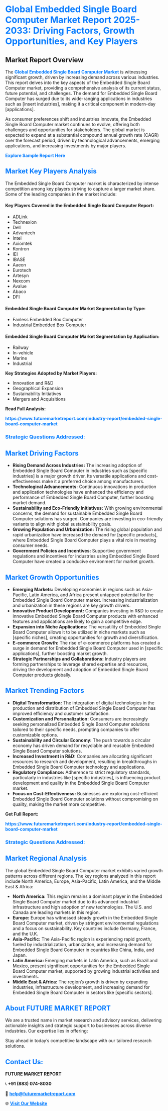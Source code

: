 <h1 style="color: #007BFF;">Global Embedded Single Board Computer Market Report 2025-2033: Driving Factors, Growth Opportunities, and Key Players</h1>

<section id="overview">
<h2>Market Report Overview</h2>
<p>The <a href="https://www.futuremarketreport.com/industry-report/embedded-single-board-computer-market" style="color: #007BFF; text-decoration: none;"><strong>Global Embedded Single Board Computer Market</strong></a> is witnessing significant growth, driven by increasing demand across various industries. This report delves into the key aspects of the Embedded Single Board Computer market, providing a comprehensive analysis of its current status, future potential, and challenges. The demand for Embedded Single Board Computer has surged due to its wide-ranging applications in industries such as [insert industries], making it a critical component in modern-day [applications].</p>
<p>As consumer preferences shift and industries innovate, the Embedded Single Board Computer market continues to evolve, offering both challenges and opportunities for stakeholders. The global market is expected to expand at a substantial compound annual growth rate (CAGR) over the forecast period, driven by technological advancements, emerging applications, and increasing investments by major players.</p>
</section>

<section id="overview">
<p><a href="https://www.futuremarketreport.com/request-sample/reportId=82024" style="color: #007BFF; text-decoration: none;"><strong>Explore Sample Report Here</strong></a></p>
</section>

<section id="key-players">
<h2 style="color: #007BFF;">Market Key Players Analysis</h2>
<p>The Embedded Single Board Computer market is characterized by intense competition among key players striving to capture a larger market share. Some of the leading companies in the market include:</p>
<h4>Key Players Covered in the Embedded Single Board Computer Report:</h4>
<ul><li>ADLink</li><li>Technexion</li><li>Dell</li><li>Advantech</li><li>Intel</li><li>Axiomtek</li><li>Kontron</li><li>IEI</li><li>IBASE</li><li>Aaeon</li><li>Eurotech</li><li>Artesyn</li><li>Nexcom</li><li>Avalue</li><li>Abaco</li><li>DFI</li></ul>
<h4>Embedded Single Board Computer Market Segmentation by Type:</h4>
<ul><li>Fanless Embedded Box Computer</li><li>Industrial Embedded Box Computer</li></ul>

<h4>Embedded Single Board Computer Market Segmentation by Application:</h4>
<ul><li>Railway</li><li>In-vehicle</li><li>Marine</li><li>Industrial</li></ul>
<p><strong>Key Strategies Adopted by Market Players:</strong></p>
<ul>
<li>Innovation and R&D</li>
<li>Geographical Expansion</li>
<li>Sustainability Initiatives</li>
<li>Mergers and Acquisitions</li>
</ul>
</section>

<section>
<p><strong>Read Full Analysis: </strong></p><a href="https://www.futuremarketreport.com/industry-report/embedded-single-board-computer-market" style="color: #007BFF; text-decoration: none;"><strong>https://www.futuremarketreport.com/industry-report/embedded-single-board-computer-market</strong></a>
<h3 style="color: #007BFF;">Strategic Questions Addressed:</h3>
</section>

<section id="driving-factors">
<h2 style="color: #007BFF;">Market Driving Factors</h2>
<ul>
<li><strong>Rising Demand Across Industries:</strong> The increasing adoption of Embedded Single Board Computer in industries such as [specific industries] is a major growth driver. Its versatile applications and cost-effectiveness make it a preferred choice among manufacturers.</li>
<li><strong>Technological Advancements:</strong> Continuous innovations in production and application technologies have enhanced the efficiency and performance of Embedded Single Board Computer, further boosting market demand.</li>
<li><strong>Sustainability and Eco-Friendly Initiatives:</strong> With growing environmental concerns, the demand for sustainable Embedded Single Board Computer solutions has surged. Companies are investing in eco-friendly variants to align with global sustainability goals.</li>
<li><strong>Growing Population and Urbanization:</strong> The rising global population and rapid urbanization have increased the demand for [specific products], where Embedded Single Board Computer plays a vital role in meeting consumer needs.</li>
<li><strong>Government Policies and Incentives:</strong> Supportive government regulations and incentives for industries using Embedded Single Board Computer have created a conducive environment for market growth.</li>
</ul>
</section>

<section id="growth-opportunities">
<h2 style="color: #007BFF;">Market Growth Opportunities</h2>
<ul>
<li><strong>Emerging Markets:</strong> Developing economies in regions such as Asia-Pacific, Latin America, and Africa present untapped potential for the Embedded Single Board Computer market. Increasing industrialization and urbanization in these regions are key growth drivers.</li>
<li><strong>Innovative Product Development:</strong> Companies investing in R&D to create innovative Embedded Single Board Computer products with enhanced features and applications are likely to gain a competitive edge.</li>
<li><strong>Expansion into Niche Applications:</strong> The versatility of Embedded Single Board Computer allows it to be utilized in niche markets such as [specific niches], creating opportunities for growth and diversification.</li>
<li><strong>E-commerce Growth:</strong> The rise of e-commerce platforms has created a surge in demand for Embedded Single Board Computer used in [specific applications], further boosting market growth.</li>
<li><strong>Strategic Partnerships and Collaborations:</strong> Industry players are forming partnerships to leverage shared expertise and resources, driving the development and adoption of Embedded Single Board Computer products globally.</li>
</ul>
</section>

<section id="trending-factors">
<h2 style="color: #007BFF;">Market Trending Factors</h2>
<ul>
<li><strong>Digital Transformation:</strong> The integration of digital technologies in the production and distribution of Embedded Single Board Computer has improved efficiency and customer satisfaction.</li>
<li><strong>Customization and Personalization:</strong> Consumers are increasingly seeking personalized Embedded Single Board Computer solutions tailored to their specific needs, prompting companies to offer customizable options.</li>
<li><strong>Sustainability and Circular Economy:</strong> The push towards a circular economy has driven demand for recyclable and reusable Embedded Single Board Computer solutions.</li>
<li><strong>Increased Investment in R&D:</strong> Companies are allocating significant resources to research and development, resulting in breakthroughs in Embedded Single Board Computer technology and applications.</li>
<li><strong>Regulatory Compliance:</strong> Adherence to strict regulatory standards, particularly in industries like [specific industries], is influencing product development and quality in the Embedded Single Board Computer market.</li>
<li><strong>Focus on Cost-Effectiveness:</strong> Businesses are exploring cost-efficient Embedded Single Board Computer solutions without compromising on quality, making the market more competitive.</li>
</ul>
</section>

<section>
<p><strong>Get Full Report: </strong></p><a href="https://www.futuremarketreport.com/industry-report/embedded-single-board-computer-market" style="color: #007BFF; text-decoration: none;"><strong>https://www.futuremarketreport.com/industry-report/embedded-single-board-computer-market</strong></a>
<h3 style="color: #007BFF;">Strategic Questions Addressed:</h3>
</section>


<section id="regional-analysis">
<h2 style="color: #007BFF;">Market Regional Analysis</h2>
<p>The global Embedded Single Board Computer market exhibits varied growth patterns across different regions. The key regions analyzed in this report include North America, Europe, Asia-Pacific, Latin America, and the Middle East & Africa:</p>
<ul>
<li><strong>North America:</strong> This region remains a dominant player in the Embedded Single Board Computer market due to its advanced industrial infrastructure and high adoption of new technologies. The U.S. and Canada are leading markets in this region.</li>
<li><strong>Europe:</strong> Europe has witnessed steady growth in the Embedded Single Board Computer market, driven by stringent environmental regulations and a focus on sustainability. Key countries include Germany, France, and the U.K.</li>
<li><strong>Asia-Pacific:</strong> The Asia-Pacific region is experiencing rapid growth, fueled by industrialization, urbanization, and increasing demand for Embedded Single Board Computer in countries like China, India, and Japan.</li>
<li><strong>Latin America:</strong> Emerging markets in Latin America, such as Brazil and Mexico, present significant opportunities for the Embedded Single Board Computer market, supported by growing industrial activities and investments.</li>
<li><strong>Middle East & Africa:</strong> The region’s growth is driven by expanding industries, infrastructure development, and increasing demand for Embedded Single Board Computer in sectors like [specific sectors].</li>
</ul>
</section>

<footer>
<h2 style="color: #007BFF;">About FUTURE MARKET REPORT</h2>
<p>We are a trusted name in market research and advisory services, delivering actionable insights and strategic support to businesses across diverse industries. Our expertise lies in offering:</p>

<p>Stay ahead in today’s competitive landscape with our tailored research solutions.</p>

<h2 style="color: #007BFF;">Contact Us:</h2>
<p><strong>FUTURE MARKET REPORT</strong></p>
<p>📞 <strong>+91 (883) 074-8030</strong></p>
<p>📧 <strong><a href="mailto:help@futuremarketreport.com" style="color: #007BFF;">help@futuremarketreport.com</a></strong></p>
<p>🌐 <strong><a href="https://www.futuremarketreport.com/" style="color: #007BFF;">Visit Our Website</a></strong></p>
</footer>